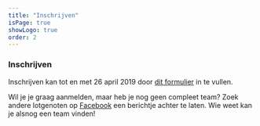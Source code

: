 ```yaml
---
title: "Inschrijven"
isPage: true
showLogo: true
order: 2
---
```


### Inschrijven
Inschrijven kan tot en met 26 april 2019 door <a href="https://goo.gl/forms/edBI9wvlPWOIQElx1" target="_blank">dit formulier</a> in te vullen.

Wil je je graag aanmelden, maar heb je nog geen compleet team? Zoek andere lotgenoten op <a target="_blank" href="https://www.facebook.com/LIMO-1535595320102193/">Facebook</a> een berichtje achter te laten. Wie weet kan je alsnog een team vinden!

